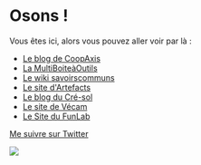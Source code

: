 # Osons !

Vous êtes ici, alors vous pouvez aller voir par là : 
 - [Le blog de CoopAxis](http://blog.coopaxis.fr/)
 - [La MultiBoiteàOutils](http://www.multibao.org/RomainLalande/Cre-sol/)
 - [Le wiki savoirscommuns](http://savoirscommuns.comptoir.net/)
 - [Le site d'Artefacts](http://artefacts.coop/)
 - [Le blog du Cré-sol](http://blog.cresol.fr/)
 - [Le site de Vécam](http://vecam.org/)
 - [Le Site du FunLab](http://funlab.fr/)
 
[Me suivre sur Twitter](https://twitter.com/romain_lalande)

![](http://osons.cc/nuage.png)


